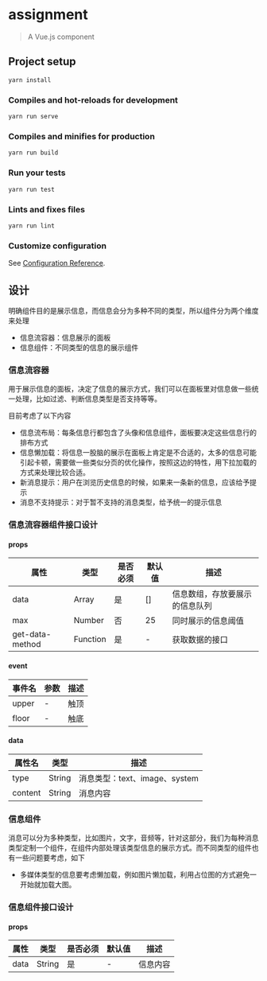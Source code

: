 # assignment

> A Vue.js component

## Project setup
```
yarn install
```

### Compiles and hot-reloads for development
```
yarn run serve
```

### Compiles and minifies for production
```
yarn run build
```

### Run your tests
```
yarn run test
```

### Lints and fixes files
```
yarn run lint
```

### Customize configuration
See [Configuration Reference](https://cli.vuejs.org/config/).

## 设计

明确组件目的是展示信息，而信息会分为多种不同的类型，所以组件分为两个维度来处理
 - 信息流容器：信息展示的面板
 - 信息组件：不同类型的信息的展示组件

### 信息流容器

用于展示信息的面板，决定了信息的展示方式，我们可以在面板里对信息做一些统一处理，比如过滤、判断信息类型是否支持等等。

目前考虑了以下内容
 - 信息流布局：每条信息行都包含了头像和信息组件，面板要决定这些信息行的排布方式
 - 信息懒加载：将信息一股脑的展示在面板上肯定是不合适的，太多的信息可能引起卡顿，需要做一些类似分页的优化操作，按照这边的特性，用下拉加载的方式来处理比较合适。
 - 新消息提示：用户在浏览历史信息的时候，如果来一条新的信息，应该给予提示
 - 消息不支持提示：对于暂不支持的消息类型，给予统一的提示信息

### 信息流容器组件接口设计

#### props

属性|类型|是否必须|默认值|描述
-|-|-|-|-
data|Array|是|[]|信息数组，存放要展示的信息队列
max|Number|否|25|同时展示的信息阈值
get-data-method|Function|是|-|获取数据的接口

#### event

事件名|参数|描述
-|-|-
upper|-|触顶
floor|-|触底

#### data

属性名|类型|描述
-|-|-
type|String|消息类型：text、image、system
content|String|消息内容

### 信息组件

消息可以分为多种类型，比如图片，文字，音频等，针对这部分，我们为每种消息类型定制一个组件，在组件内部处理该类型信息的展示方式。而不同类型的组件也有一些问题要考虑，如下
- 多媒体类型的信息要考虑懒加载，例如图片懒加载，利用占位图的方式避免一开始就加载大图。

### 信息组件接口设计

#### props

属性|类型|是否必须|默认值|描述
-|-|-|-|-
data|String|是|-|信息内容
